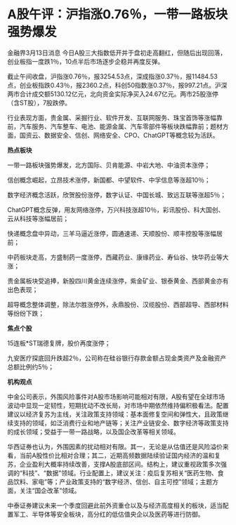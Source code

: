 # A股午评：沪指涨0.76％，一带一路板块强势爆发

金融界3月13日消息 今日A股三大指数低开并于盘初走高翻红，但随后出现回落，创业板指一度跌1％，10点半后市场逐步企稳并再度反弹。

截止午间收盘，沪指涨0.76％，报3254.53点，深成指涨0.37％，报11484.53点，创业板指跌0.43％，报2360.2点，科创50指数涨0.37％，报997.21点。沪深两市合计成交额5130.12亿元，北向资金实际净买入24.67亿元。两市25股涨停（含ST股），7股跌停。

行业表现方面，贵金属、采掘行业、软件开发、互联网服务、珠宝首饰等涨幅靠前，汽车服务、汽车整车、电池、能源金属、汽车零部件等板块跌幅靠前；题材方面，国资云、数据安全、信创、网络安全、CPO、ChatGPT等概念较为活跃。

**热点板块**

一带一路板块强势爆发，北方国际、贝肯能源、中岩大地、中油资本涨停；

信创概念崛起，立昂技术涨停，新国都、中望软件、中孚信息等涨超10％；

数字经济概念活跃，欣贺股份涨停，数字认证、中国长城、致远互联等涨超5％；

ChatGPT概念反弹，用友网络涨停，万兴科技涨超10％，彩讯股份、科大国创、云从科技等涨幅居前；

快递概念盘中异动，三羊马逼近涨停，圆通速递、天顺股份、顺丰控股等涨幅居前；

中药板块走高，方盛制药一度涨停，西藏药业、康缘药业、寿仙谷、快华药业等大涨；

贵金属板块受追捧，新股四川黄金连续涨停，紫金矿业、银泰黄金、西部黄金亦有出色表现；

超导概念整体调整，除法尔胜涨停外，永鼎股份、汉缆股份、西部超导、西部材料等纷纷下跌；

**焦点个股**

15连板*ST瑞德复牌，股价再度涨停；

九安医疗探底回升跌超2％，公司称在硅谷银行存款金额占现金类资产及金融资产总额比例约5％；

**机构观点**

中金公司表示，外围风险事件对A股市场影响可能相对有限，A股有望在全球市场波动中显现一定韧性，短期扰动不改长局，对市场中期依然维持偏积极看法。配置建议以经济复苏为主线，关注政策支持领域：基本面修复空间和弹性大，且政策继续支持的领域，如泛消费行业和地产链等；关注产业链安全、数字经济等政策支持的成长领域；受益于一带一路战略，以及国企改革等相关领域。

华西证券也认为，外围因素的扰动相对有限。其一，无论是从估值还是风险溢价来看，当前A股性价比相对合理；其二，近期高频数据陆续验证国内经济的温和复苏，企业盈利大概率持续改善，支撑A股底部区间。结构上，建议重视政策多次强调的“科技”、“数据”领域。行业配置上，建议关注：疫后复苏相关“医药生物、食品饮料、家电”等；产业政策支持的“数字经济、信创、自主可控”领域；主题方面，关注“国企改革”领域。

中泰证券建议未来一个季度回避此前外资重仓以及与经济高度相关的板块，适当配置军工、半导体等安全板块，高分红的低估值央企以及医药等进行防御。

